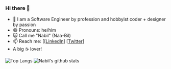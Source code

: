 ### Hi there 👋

- 🔭 I am a Software Engineer by profession and hobbyist coder + designer by passion
- 😄 Pronouns: he/him
- :scream_cat: Call me "Nabil" (Naa-Bil)
- 📫 Reach me: [[[LinkedIn](http://linkedin.com/in/Nabil5352)] [[Twitter](https://twitter.com/Nabil5352)]
- A big :coffee: lover!

  
![Top Langs](https://github-readme-stats.vercel.app/api/top-langs/?username=nabil5352&hide=html)
![Nabil's github stats](https://github-readme-stats.vercel.app/api?username=nabil5352&show_icons=true&count_private=true&line_height=40)
